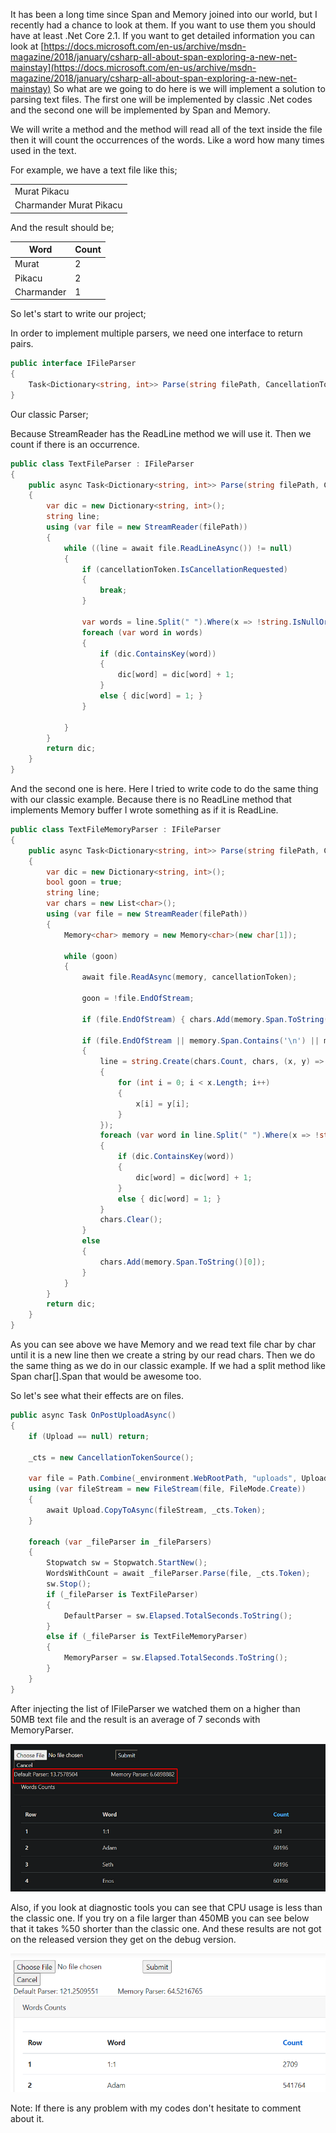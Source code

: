 It has been a long time since Span and Memory joined into our world, but I recently had a chance to look at them. If you want to use them you should have at least .Net Core 2.1.
If you want to get detailed information you can look at [https://docs.microsoft.com/en-us/archive/msdn-magazine/2018/january/csharp-all-about-span-exploring-a-new-net-mainstay](https://docs.microsoft.com/en-us/archive/msdn-magazine/2018/january/csharp-all-about-span-exploring-a-new-net-mainstay)
So what are we going to do here is we will implement a solution to parsing text files. 
The first one will be implemented by classic .Net codes and the second one will be implemented by Span and Memory.

We will write a method and the method will read all of the text inside the file then it will count the occurrences of the words. Like a word how many times used in the text.

For example, we have a text file like this;

||
|-|
|Murat Pikacu|
|Charmander Murat Pikacu|

And the result should be;

|  Word      | Count                       |
| --------   | ----------------------------|
|  Murat     | 2                           |
|  Pikacu    | 2                           |
|  Charmander| 1                           |

So let's start to write our project;

In order to implement multiple parsers, we need one interface to return pairs.

```c#
public interface IFileParser
{
    Task<Dictionary<string, int>> Parse(string filePath, CancellationToken cancellationToken = default);
}
```

Our classic Parser;

Because StreamReader has the ReadLine method we will use it. Then we count if there is an occurrence.

```c#
public class TextFileParser : IFileParser
{
    public async Task<Dictionary<string, int>> Parse(string filePath, CancellationToken cancellationToken = default)
    {
        var dic = new Dictionary<string, int>();
        string line;
        using (var file = new StreamReader(filePath))
        {
            while ((line = await file.ReadLineAsync()) != null)
            {
                if (cancellationToken.IsCancellationRequested)
                {
                    break;
                }

                var words = line.Split(" ").Where(x => !string.IsNullOrWhiteSpace(x));
                foreach (var word in words)
                {
                    if (dic.ContainsKey(word))
                    {
                        dic[word] = dic[word] + 1;
                    }
                    else { dic[word] = 1; }
                }

            }
        }
        return dic;
    }
}
```

And the second one is here. Here I tried to write code to do the same thing with our classic example. Because there is no ReadLine method that implements Memory buffer I wrote something as if it is ReadLine.

```c#
public class TextFileMemoryParser : IFileParser
{
    public async Task<Dictionary<string, int>> Parse(string filePath, CancellationToken cancellationToken = default)
    {
        var dic = new Dictionary<string, int>();
        bool goon = true;
        string line;
        var chars = new List<char>();
        using (var file = new StreamReader(filePath))
        {
            Memory<char> memory = new Memory<char>(new char[1]);

            while (goon)
            {
                await file.ReadAsync(memory, cancellationToken);

                goon = !file.EndOfStream;

                if (file.EndOfStream) { chars.Add(memory.Span.ToString()[0]); }

                if (file.EndOfStream || memory.Span.Contains('\n') || memory.Span.Contains('\r'))
                {
                    line = string.Create(chars.Count, chars, (x, y) =>
                    {
                        for (int i = 0; i < x.Length; i++)
                        {
                            x[i] = y[i];
                        }
                    });
                    foreach (var word in line.Split(" ").Where(x => !string.IsNullOrWhiteSpace(x)))
                    {
                        if (dic.ContainsKey(word))
                        {
                            dic[word] = dic[word] + 1;
                        }
                        else { dic[word] = 1; }
                    }
                    chars.Clear();
                }
                else
                {
                    chars.Add(memory.Span.ToString()[0]);
                }
            }
        }
        return dic;
    }
}
```

As you can see above we have Memory<char> and we read text file char by char until it is a new line then we create a string by our read chars. Then we do the same thing as we do in our classic example. If we had a split method like Span<string> char[].Span that would be awesome too.

So let's see what their effects are on files.

```c#
public async Task OnPostUploadAsync()
{
    if (Upload == null) return;

    _cts = new CancellationTokenSource();

    var file = Path.Combine(_environment.WebRootPath, "uploads", Upload.FileName);
    using (var fileStream = new FileStream(file, FileMode.Create))
    {
        await Upload.CopyToAsync(fileStream, _cts.Token);
    }

    foreach (var _fileParser in _fileParsers)
    {
        Stopwatch sw = Stopwatch.StartNew();
        WordsWithCount = await _fileParser.Parse(file, _cts.Token);
        sw.Stop();
        if (_fileParser is TextFileParser)
        {
            DefaultParser = sw.Elapsed.TotalSeconds.ToString();
        }
        else if (_fileParser is TextFileMemoryParser)
        {
            MemoryParser = sw.Elapsed.TotalSeconds.ToString();
        }
    }
}
```

After injecting the list of IFileParser we watched them on a higher than 50MB text file and the result is an average of 7 seconds with MemoryParser.

![Crepe](./assets/img/spanparser1.png)

Also, if you look at diagnostic tools you can see that CPU usage is less than the classic one.
If you try on a file larger than 450MB you can see below that it takes %50 shorter than the classic one. And these results are not got on the released version they get on the debug version.

![Crepe](./assets/img/spanparser2.png)

Note: If there is any problem with my codes don't hesitate to comment about it.